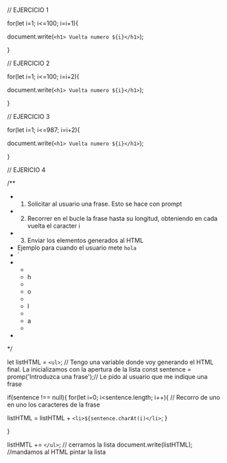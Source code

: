 // EJERCICIO 1

for(let i=1; i<=100; i=i+1){ 

document.write(`<h1> Vuelta numero ${i}</h1>`);

}


// EJERCICIO 2

for(let i=1; i<=100; i=i+2){ 

document.write(`<h1> Vuelta numero ${i}</h1>`);

}



// EJERCICIO 3

for(let i=1; i<=987; i=i+2){ 

document.write(`<h1> Vuelta numero ${i}</h1>`);

}



// EJERICIO 4 

/**
* 1. Solicitar al usuario una frase. Esto se hace con prompt
* 2. Recorrer en el bucle la frase hasta su longitud, obteniendo en cada vuelta el caracter i
* 3. Enviar los elementos generados al HTML
* Ejemplo para cuando el usuario mete `hola`
* ´
* <ul>
* <li>h</li>
* <li>o</li>
* <li>l</li>
* <li>a</li>
* </ul>
*
*/ 

let listHTML = `<ul>`; // Tengo una variable donde voy generando el HTML final. La inicializamos con la apertura de la lista
const sentence = promp('Introduzca una frase');// Le pido al usuario que me indique una frase

if(sentence !== null){
for(let i=0; i<sentence.length; i++){ // Recorro de uno en uno los caracteres de la frase

listHTML = listHTML + `<li>${sentence.charAt(i)</li>`;
    }

}

listHMTL += `</ul>`; // cerramos la lista
document.write(listHTML); //mandamos al HTML pintar la lista 
